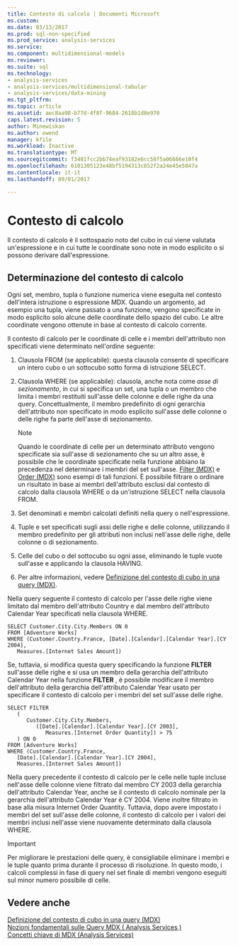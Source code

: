 ```yaml
---
title: Contesto di calcolo | Documenti Microsoft
ms.custom: 
ms.date: 03/13/2017
ms.prod: sql-non-specified
ms.prod_service: analysis-services
ms.service: 
ms.component: multidimensional-models
ms.reviewer: 
ms.suite: sql
ms.technology:
- analysis-services
- analysis-services/multidimensional-tabular
- analysis-services/data-mining
ms.tgt_pltfrm: 
ms.topic: article
ms.assetid: aec8aa98-b77d-4f8f-9684-2618b1d8e970
caps.latest.revision: 5
author: Minewiskan
ms.author: owend
manager: kfile
ms.workload: Inactive
ms.translationtype: MT
ms.sourcegitcommit: f3481fcc2bb74eaf93182e6cc58f5a06666e10f4
ms.openlocfilehash: 6101305123e48bf5194313c852f2a24e45e5847a
ms.contentlocale: it-it
ms.lasthandoff: 09/01/2017

---
```

# <a name="calculation-context"></a>Contesto di calcolo
  Il contesto di calcolo è il sottospazio noto del cubo in cui viene valutata un'espressione e in cui tutte le coordinate sono note in modo esplicito o si possono derivare dall'espressione.  
  
## <a name="determining-the-calculation-context"></a>Determinazione del contesto di calcolo  
 Ogni set, membro, tupla o funzione numerica viene eseguita nel contesto dell'intera istruzione o espressione MDX. Quando un argomento, ad esempio una tupla, viene passato a una funzione, vengono specificate in modo esplicito solo alcune delle coordinate dello spazio del cubo. Le altre coordinate vengono ottenute in base al contesto di calcolo corrente.  
  
 Il contesto di calcolo per le coordinate di celle e i membri dell'attributo non specificati viene determinato nell'ordine seguente:  
  
1.  Clausola FROM (se applicabile): questa clausola consente di specificare un intero cubo o un sottocubo sotto forma di istruzione SELECT.  
  
2.  Clausola WHERE (se applicabile): clausola, anche nota come *asse di sezionamento*, in cui si specifica un set, una tupla o un membro che limita i membri restituiti sull'asse delle colonne e delle righe da una query. Concettualmente, il membro predefinito di ogni gerarchia dell'attributo non specificato in modo esplicito sull'asse delle colonne o delle righe fa parte dell'asse di sezionamento.  
  
    > [!NOTE]  
    >  Quando le coordinate di celle per un determinato attributo vengono specificate sia sull'asse di sezionamento che su un altro asse, è possibile che le coordinate specificate nella funzione abbiano la precedenza nel determinare i membri del set sull'asse. [Filter (MDX)](../../../mdx/filter-mdx.md) e [Order (MDX)](../../../mdx/order-mdx.md) sono esempi di tali funzioni. È possibile filtrare o ordinare un risultato in base ai membri dell'attributo esclusi dal contesto di calcolo dalla clausola WHERE o da un'istruzione SELECT nella clausola FROM.  
  
3.  Set denominati e membri calcolati definiti nella query o nell'espressione.  
  
4.  Tuple e set specificati sugli assi delle righe e delle colonne, utilizzando il membro predefinito per gli attributi non inclusi nell'asse delle righe, delle colonne o di sezionamento.  
  
5.  Celle del cubo o del sottocubo su ogni asse, eliminando le tuple vuote sull'asse e applicando la clausola HAVING.  
  
6.  Per altre informazioni, vedere [Definizione del contesto di cubo in una query &#40;MDX&#41;](../../../analysis-services/multidimensional-models/mdx/establishing-cube-context-in-a-query-mdx.md).  
  
 Nella query seguente il contesto di calcolo per l'asse delle righe viene limitato dal membro dell'attributo Country e dal membro dell'attributo Calendar Year specificati nella clausola WHERE.  
  
```  
SELECT Customer.City.City.Members ON 0  
FROM [Adventure Works]  
WHERE (Customer.Country.France, [Date].[Calendar].[Calendar Year].[CY 2004],  
   Measures.[Internet Sales Amount])  
```  
  
 Se, tuttavia, si modifica questa query specificando la funzione **FILTER** sull'asse delle righe e si usa un membro della gerarchia dell'attributo Calendar Year nella funzione **FILTER** , è possibile modificare il membro dell'attributo della gerarchia dell'attributo Calendar Year usato per specificare il contesto di calcolo per i membri del set sull'asse delle righe.  
  
```  
SELECT FILTER  
   (  
      Customer.City.City.Members,   
         ([Date].[Calendar].[Calendar Year].[CY 2003],  
            Measures.[Internet Order Quantity]) > 75   
   ) ON 0  
FROM [Adventure Works]  
WHERE (Customer.Country.France,  
   [Date].[Calendar].[Calendar Year].[CY 2004],  
   Measures.[Internet Sales Amount])  
```  
  
 Nella query precedente il contesto di calcolo per le celle nelle tuple incluse nell'asse delle colonne viene filtrato dal membro CY 2003 della gerarchia dell'attributo Calendar Year, anche se il contesto di calcolo nominale per la gerarchia dell'attributo Calendar Year è CY 2004. Viene inoltre filtrato in base alla misura Internet Order Quantity. Tuttavia, dopo avere impostato i membri del set sull'asse delle colonne, il contesto di calcolo per i valori dei membri inclusi nell'asse viene nuovamente determinato dalla clausola WHERE.  
  
> [!IMPORTANT]  
>  Per migliorare le prestazioni delle query, è consigliabile eliminare i membri e le tuple quanto prima durante il processo di risoluzione. In questo modo, i calcoli complessi in fase di query nel set finale di membri vengono eseguiti sul minor numero possibile di celle.  
  
## <a name="see-also"></a>Vedere anche  
 [Definizione del contesto di cubo in una query &#40;MDX&#41;](../../../analysis-services/multidimensional-models/mdx/establishing-cube-context-in-a-query-mdx.md)   
 [Nozioni fondamentali sulle Query MDX &#40; Analysis Services &#41;](../../../analysis-services/multidimensional-models/mdx/mdx-query-fundamentals-analysis-services.md)   
 [Concetti chiave di MDX &#40;Analysis Services&#41;](../../../analysis-services/multidimensional-models/mdx/key-concepts-in-mdx-analysis-services.md)  
  
  

